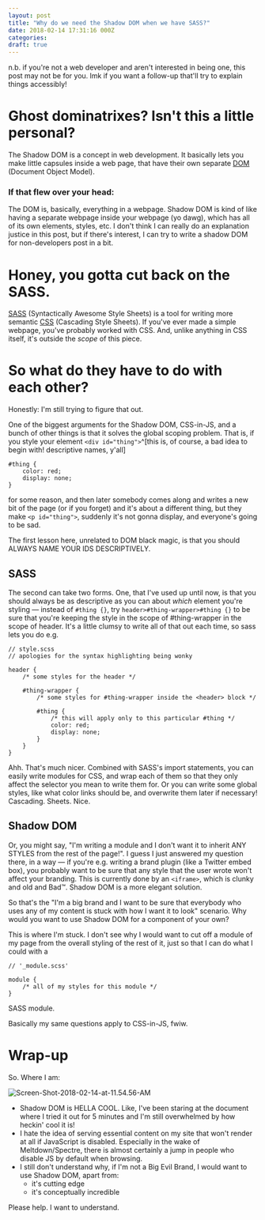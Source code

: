 ```yaml
---
layout: post
title: "Why do we need the Shadow DOM when we have SASS?"
date: 2018-02-14 17:31:16 000Z
categories:
draft: true
---
```


n.b. if you're not a web developer and aren't interested in being one, this post may not be for you. lmk if you want a follow-up that'll try to explain things accessibly!
# Ghost dominatrixes? Isn't this a little personal?
The Shadow DOM is a concept in web development. It basically lets you make little capsules inside a web page, that have their own separate [DOM](https://css-tricks.com/dom/) (Document Object Model).

### If that flew over your head:
The DOM is, basically, everything in a webpage. Shadow DOM is kind of like having a separate webpage inside your webpage (yo dawg), which has all of its own elements, styles, etc. I don't think I can really do an explanation justice in this post, but if there's interest, I can try to write a shadow DOM for non-developers post in a bit.

# Honey, you gotta cut back on the SASS.
[SASS](https://css-tricks.com/sass-style-guide/) (Syntactically Awesome Style Sheets) is a tool for writing more semantic [CSS](https://developer.mozilla.org/en-US/docs/Web/CSS) (Cascading Style Sheets). If you've ever made a simple webpage, you've probably worked with CSS. And, unlike anything in CSS itself, it's outside the _scope_ of this piece.

# So what do they have to do with each other?
Honestly: I'm still trying to figure that out.

One of the biggest arguments for the Shadow DOM, CSS-in-JS, and a bunch of other things is that it solves the global scoping problem. That is, if you style your element `<div id="thing">`^[this is, of course, a bad idea to begin with! descriptive names, y'all]
```language-css
#thing {
    color: red;
    display: none;
}
```

for some reason, and then later somebody comes along and writes a new bit of the page (or if you forget) and it's about a different thing, but they make `<p id="thing">`, suddenly it's not gonna display, and everyone's going to be sad.

The first lesson here, unrelated to DOM black magic, is that you should ALWAYS NAME YOUR IDS DESCRIPTIVELY.

## SASS

The second can take two forms. One, that I've used up until now, is that you should always be as descriptive as you can about _which_ element you're styling — instead of `#thing {}`, try `header>#thing-wrapper>#thing {}` to be sure that you're keeping the style in the scope of #thing-wrapper in the scope of header.
It's a little clumsy to write all of that out each time, so sass lets you do e.g.
```language-css
// style.scss
// apologies for the syntax highlighting being wonky

header {
    /* some styles for the header */

    #thing-wrapper {
        /* some styles for #thing-wrapper inside the <header> block */

        #thing {
            /* this will apply only to this particular #thing */
            color: red;
            display: none;
        }
    }
}
```

Ahh. That's much nicer. Combined with SASS's import statements, you can easily write modules for CSS, and wrap each of them so that they only affect the selector you mean to write them for. Or you can write some global styles, like what color links should be, and overwrite them later if necessary! Cascading. Sheets. Nice.

## Shadow DOM

Or, you might say, "I'm writing a module and I don't want it to inherit ANY STYLES from the rest of the page!". I guess I just answered my question there, in a way — if you're e.g. writing a brand plugin (like a Twitter embed box), you probably want to be sure that any style that the user wrote won't affect your branding.
This is currently done by an `<iframe>`, which is clunky and old and Bad™. Shadow DOM is a more elegant solution.

So that's the "I'm a big brand and I want to be sure that everybody who uses any of my content is stuck with how I want it to look" scenario. Why would you want to use Shadow DOM for a component of your own?

This is where I'm stuck. I don't see why I would want to cut off a module of my page from the overall styling of the rest of it, just so that I can do what I could with a
```language-css
// '_module.scss'

module {
    /* all of my styles for this module */
}
```
SASS module.

Basically my same questions apply to CSS-in-JS, fwiw.

# Wrap-up
So. Where I am:

![Screen-Shot-2018-02-14-at-11.54.56-AM](/content/images/2018/02/Screen-Shot-2018-02-14-at-11.54.56-AM.png)
* Shadow DOM is HELLA COOL. Like, I've been staring at the document where I tried it out for 5 minutes and I'm still overwhelmed by how heckin' cool it is!
* I hate the idea of serving essential content on my site that won't render at all if JavaScript is disabled. Especially in the wake of Meltdown/Spectre, there is almost certainly a jump in people who disable JS by default when browsing.
* I still don't understand why, if I'm not a Big Evil Brand, I would want to use Shadow DOM, apart from:
    * it's cutting edge
    * it's conceptually incredible

Please help. I want to understand.
